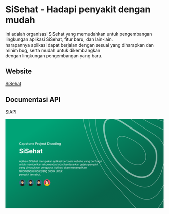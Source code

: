 # SiSehat - Hadapi penyakit dengan mudah
ini adalah organisasi SiSehat yang memudahkan untuk pengembangan lingkungan aplikasi SiSehat, fitur baru, dan lain-lain.<br>
harapannya aplikasi dapat berjalan dengan sesuai yang diharapkan dan minim bug, serta mudah untuk dikembangkan <br> 
dengan lingkungan pengembangan yang baru.

## Website
[SiSehat](https://sisehat.vercel.app/)

## Documentasi API
[SiAPI](https://docs-si-sehat.vercel.app/#/)

![Capstone Project SiSehat Kampus Merdeka](https://github.com/SiSehat/.github/raw/main/profile/SiSehat.png)
